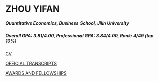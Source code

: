 # ZHOU YIFAN 

##### Quantitative Economics, Business School, Jilin University

##### Overall GPA: 3.81/4.00, Professional GPA: 3.84/4.00, Rank: 4/49 (top 10%)

[CV](https://github.com/yifatchow/yifatchow.github.io/blob/master/CV.pdf)

[OFFICIAL TRANSCRIPTS](https://github.com/yifatchow/yifatchow.github.io/blob/master/OFFICIAL%20TRANSCRIPTS.pdf)

[AWARDS AND FELLOWSHIPS](https://github.com/yifatchow/yifatchow.github.io/blob/master/AWARDS%20AND%20FELLOWSHIPS.pdf)

